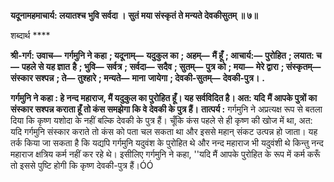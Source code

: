 **यदूनामहमाचार्य: लयातश्च भुवि सर्वदा ।** **सुतं मया संस्कृतं ते मन्यते देवकीसुतम् ॥ ७॥** 

शब्दार्थ **** 

**श्री-गर्ग: उवाच—** **गर्गमुनि ने कहा** **; यदूनाम्—** **यदुकुल का** **; अहम्—** **मैं हूँ** **; आचार्य:—** **पुरोहित** **; लयात: च—** **पहले से यह ज्ञात** **है** **; भुवि—** **सर्वत्र** **; सर्वदा—** **सदैव** **; सुतम्—** **पुत्र को** **; मया—** **मेरे द्वारा** **; संस्कृतम्—** **संस्कार सश्पन्न** **; ते—** **तुश्हारे** **; मन्यते—** **माना** **जायेगा** **; देवकी-सुतम्—** **देवकी-पुत्र।** **.** 

**गर्गमुनि ने कहा : हे नन्द महाराज, मैं यदुकुल का पुरोहित हूँ। यह सर्वविदित है। अत: यदि** **मैं आपके पुत्रों का संस्कार सश्पन्न कराता हूँ तो कंस समझेगा कि वे देवकी के पुत्र हैं।** **तात्पर्य :** गर्गमुनि ने अप्रत्यक्ष रूप से बतला दिया कि कृष्ण यशोदा के नहीं बल्कि देवकी के पुत्र हैं। चूँकि कंस पहले से ही कृष्ण की खोज में था, अत: यदि गर्गमुनि संस्कार कराते तो कंस को पता चल सकता था और इससे महान् संकट उत्पन्न हो जाता। यह तर्क किया जा सकता है कि यद्यपि गर्गमुनि यदुवंश के पुरोहित थे और नन्द महाराज भी यदुवंशी थे किन्तु नन्द महाराज क्षत्रिय कर्म नहीं कर रहे थे। इसीलिए गर्गमुनि ने कहा, ''यदि मैं आपके पुरोहित के रूप में कर्म करूँ तो इससे पुष्टि होगी कि कृष्ण देवकी-पुत्र हैं।ÓÓ  